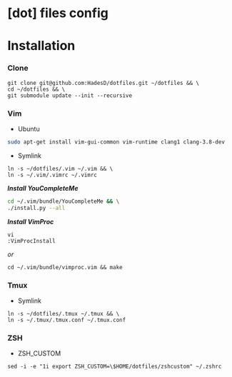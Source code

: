 # [dot] files config

# Installation

### Clone

```
git clone git@github.com:HadesD/dotfiles.git ~/dotfiles && \
cd ~/dotfiles && \
git submodule update --init --recursive
```

### Vim

- Ubuntu

```bash
sudo apt-get install vim-gui-common vim-runtime clang1 clang-3.8-dev
```

- Symlink
```
ln -s ~/dotfiles/.vim ~/.vim && \
ln -s ~/.vim/.vimrc ~/.vimrc
```

_**Install YouCompleteMe**_
```bash
cd ~/.vim/bundle/YouCompleteMe && \
./install.py --all
```

_**Install VimProc**_
```
vi
:VimProcInstall
```
_or_
```
cd ~/.vim/bundle/vimproc.vim && make
```

### Tmux

- Symlink

```
ln -s ~/dotfiles/.tmux ~/.tmux && \
ln -s ~/.tmux/.tmux.conf ~/.tmux.conf
```

### ZSH

- ZSH_CUSTOM

```
sed -i -e "1i export ZSH_CUSTOM=\$HOME/dotfiles/zshcustom" ~/.zshrc
```
